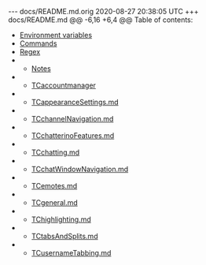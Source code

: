 --- docs/README.md.orig	2020-08-27 20:38:05 UTC
+++ docs/README.md
@@ -6,16 +6,4 @@ Table of contents:
   - [Environment variables](ENV.md)
   - [Commands](Commands.md)
   - [Regex](Regex.md)
-  - [Notes](notes/README.md)
-    - [TCaccountmanager](notes/TCaccountmanager.md)
-    - [TCappearanceSettings.md](notes/TCappearanceSettings.md)
-    - [TCchannelNavigation.md](notes/TCchannelNavigation.md)
-    - [TCchatterinoFeatures.md](notes/TCchatterinoFeatures.md)
-    - [TCchatting.md](notes/TCchatting.md)
-    - [TCchatWindowNavigation.md](notes/TCchatWindowNavigation.md)
-    - [TCemotes.md](notes/TCemotes.md)
-    - [TCgeneral.md](notes/TCgeneral.md)
-    - [TChighlighting.md](notes/TChighlighting.md)
-    - [TCtabsAndSplits.md](notes/TCtabsAndSplits.md)
-    - [TCusernameTabbing.md](notes/TCusernameTabbing.md)
 
